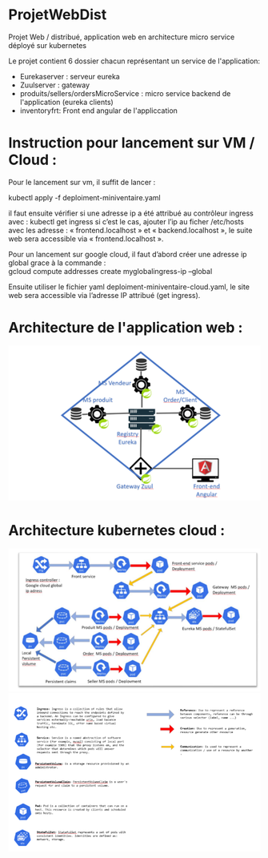 # ProjetWebDist
Projet Web / distribué, application web en architecture micro service déployé sur kubernetes

Le projet contient 6 dossier chacun représentant un service de l'application:
- Eurekaserver : serveur eureka
- Zuulserver : gateway
- produits/sellers/ordersMicroService : micro service backend de l'application (eureka clients)
-  inventoryfrt: Front end angular de l'appliccation

# Instruction pour lancement sur VM / Cloud : 
 
Pour le lancement sur vm, il suffit de lancer : 
 
kubectl apply -f deploiment-miniventaire.yaml 
 
il faut ensuite vérifier si une adresse ip a été attribué au contrôleur ingress avec : 
kubectl get  ingress 
si c’est le cas, ajouter l’ip au ficher /etc/hosts avec les adresse : « frontend.localhost » et « backend.localhost », le suite web sera accessible via « frontend.localhost ». 
 
Pour un lancement sur google cloud, il faut d’abord créer une adresse ip global grace à la commande :  
      gcloud compute addresses create myglobalingress-ip –global 
 
Ensuite utiliser le fichier yaml deploiment-miniventaire-cloud.yaml, le site web sera accessible via l’adresse IP attribué (get ingress).

# Architecture de l'application web : 

![](Archiweb.png)

# Architecture kubernetes cloud :
![](archidist.png) ![](keys.png)

